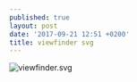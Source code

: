 ```yaml
---
published: true
layout: post
date: '2017-09-21 12:51 +0200'
title: viewfinder svg
---
```

![viewfinder.svg]({{site.baseurl}}/media/viewfinder.svg)

